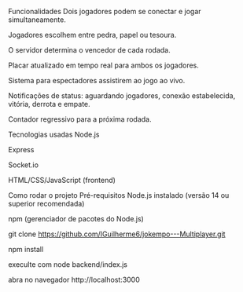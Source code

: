 Funcionalidades
Dois jogadores podem se conectar e jogar simultaneamente.

Jogadores escolhem entre pedra, papel ou tesoura.

O servidor determina o vencedor de cada rodada.

Placar atualizado em tempo real para ambos os jogadores.

Sistema para espectadores assistirem ao jogo ao vivo.

Notificações de status: aguardando jogadores, conexão estabelecida, vitória, derrota e empate.

Contador regressivo para a próxima rodada.

Tecnologias usadas
Node.js

Express

Socket.io

HTML/CSS/JavaScript (frontend)

Como rodar o projeto
Pré-requisitos
Node.js instalado (versão 14 ou superior recomendada)

npm (gerenciador de pacotes do Node.js)

git clone https://github.com/IGuilherme6/jokempo---Multiplayer.git

npm install

execulte com 
node backend/index.js

abra no navegador http://localhost:3000
